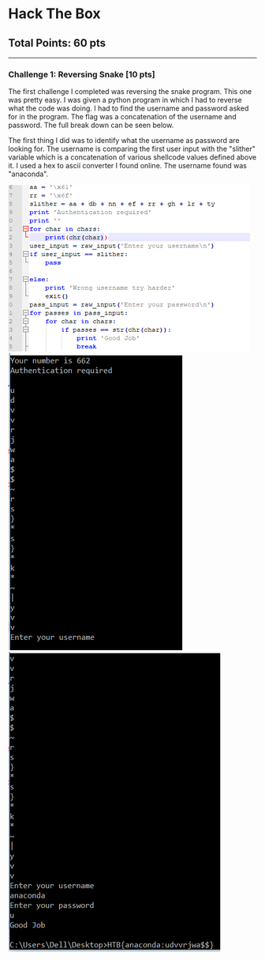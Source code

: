 # Hack The Box
## Total Points: 60 pts
__________________________________________________________________________________________

### Challenge 1: Reversing Snake [10 pts]
The first challenge I completed was reversing the snake program. This one was pretty easy. I was given a python program in which I had to reverse what the code was doing. I had to find the username and password asked for in the program. The flag was a concatenation of the username and password. The full break down can be seen below.

The first thing I did was to identify what the username as password are looking for. The username is comparing the first user input with the "slither" variable which is a concatenation of various shellcode values defined above it. I used a hex to ascii converter I found online. The username found was "anaconda".

<img src="snake0.PNG" alt="hi51" class="inline"/>
<img src="snake1.PNG" alt="hi51" class="inline"/>
<img src="snake2.PNG" alt="hi51" class="inline"/>
